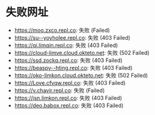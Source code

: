 # 失败网址
- https://moo.zxco.repl.co: 失败 (Failed)
- https://su--yoyholee.repl.co: 失败 (403
Failed)
- https://qi.limqin.repl.co: 失败 (403
Failed)
- https://cloud-limve.cloud.okteto.net: 失败 (502
Failed)
- https://ssd.zockq.repl.co: 失败 (403
Failed)
- https://beaspy--hting.repl.co: 失败 (403
Failed)
- https://oko-limkon.cloud.okteto.net: 失败 (502
Failed)
- https://Love.cfvqw.repl.co: 失败 (403
Failed)
- https://v.chavir.repl.co: 失败 (Failed)
- https://jsn.limkon.repl.co: 失败 (403
Failed)
- https://deo.babox.repl.co: 失败 (403
Failed)
